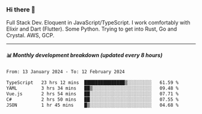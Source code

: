 ### Hi there 👋

Full Stack Dev. Eloquent in JavaScript/TypeScript. I work comfortably with Elixir and Dart (Flutter). Some Python. Trying to get into Rust, Go and Crystal. AWS, GCP.

***

##### 📊 Monthly development breakdown (updated every 8 hours)

<!--START_SECTION:waka-->

```txt
From: 13 January 2024 - To: 12 February 2024

TypeScript   23 hrs 12 mins  ███████████████▒░░░░░░░░░   61.59 %
YAML         3 hrs 34 mins   ██▒░░░░░░░░░░░░░░░░░░░░░░   09.48 %
Vue.js       2 hrs 54 mins   ██░░░░░░░░░░░░░░░░░░░░░░░   07.71 %
C#           2 hrs 50 mins   ██░░░░░░░░░░░░░░░░░░░░░░░   07.55 %
JSON         1 hr 45 mins    █▒░░░░░░░░░░░░░░░░░░░░░░░   04.68 %
```

<!--END_SECTION:waka-->
